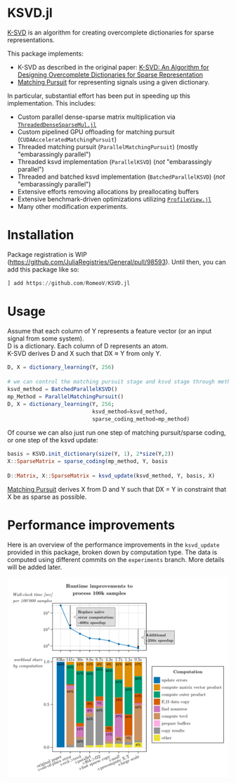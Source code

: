 # KSVD.jl

[K-SVD](https://en.wikipedia.org/wiki/K-SVD) is an algorithm for creating overcomplete dictionaries for sparse representations.  

This package implements:

* K-SVD as described in the original paper: [K-SVD: An Algorithm for Designing Overcomplete Dictionaries for Sparse Representation](http://www.cs.technion.ac.il/~freddy/papers/120.pdf)
* [Matching Pursuit](https://en.wikipedia.org/wiki/Matching_pursuit) for representing signals using a given dictionary.

In particular, substantial effort has been put in speeding up this implementation.
This includes:
- Custom parallel dense-sparse matrix multiplication via [`ThreadedDenseSparseMul.jl`](https://github.com/RomeoV/ThreadedDenseSparseMul.jl)
- Custom pipelined GPU offloading for matching pursuit (`CUDAAcceleratedMatchingPursuit`)
- Threaded matching pursuit (`ParallelMatchingPursuit`) (mostly "embarassingly parallel")
- Threaded ksvd implementation (`ParallelKSVD`) (*not* "embarassingly parallel")
- Threaded and batched ksvd implementation (`BatchedParallelKSVD`) (*not* "embarassingly parallel")
- Extensive efforts removing allocations by preallocating buffers
- Extensive benchmark-driven optimizations utilizing [`ProfileView.jl`](https://github.com/timholy/ProfileView.jl)
- Many other modification experiments.

# Installation
Package registration is WIP (https://github.com/JuliaRegistries/General/pull/98593).
Until then, you can add this package like so:

```julia
] add https://github.com/RomeoV/KSVD.jl
```

# Usage

Assume that each column of Y represents a feature vector (or an input signal from some system).  
D is a dictionary. Each column of D represents an atom.  
K-SVD derives D and X such that DX ≈ Y from only Y.  

```julia
D, X = dictionary_learning(Y, 256)

# we can control the matching pursuit stage and ksvd stage through method structs
ksvd_method = BatchedParallelKSVD()
mp_Method = ParallelMatchingPursuit()
D, X = dictionary_learning(Y, 256;
                           ksvd_method=ksvd_method,
                           sparse_coding_method=mp_method)
```

Of course we can also just run one step of matching pursuit/sparse coding, or one step of the ksvd update:

``` julia
basis = KSVD.init_dictionary(size(Y, 1), 2*size(Y,2))
X::SparseMatrix = sparse_coding(mp_method, Y, basis

D::Matrix, X::SparseMatrix = ksvd_update(ksvd_method, Y, basis, X)
```

[Matching Pursuit](https://en.wikipedia.org/wiki/Matching_pursuit) derives X from D and Y such that DX = Y in constraint that X be as sparse as possible.


# Performance improvements

Here is an overview of the performance improvements in the `ksvd_update` provided in this package, broken down by computation type.
The data is computed using different commits on the `experiments` branch.
More details will be added later.

![benchmark results](/ksvd_benchmarks/figs/benchmark_results.png)
